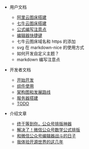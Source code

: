 - 用户文档

  - [阿里云图床搭建](阿里云图床搭建.md)
  - [七牛云图床搭建](七牛云图床搭建.md)
  - [公式编写注意点](公式编写注意点.md)
  - [编辑器快捷键](编辑器快捷键.md)
  - 七牛云图床域名和 https 的添加
  - svg 在 markdown-nice 的使用方式
  - 如何开发自定义主题？
  - markdown 编写注意点

- 开发者文档

  - [开始开发](如何开发.md)
  - [组件使用](组件使用.md)
  - [架构图和发展路线](架构图和发展路线.md)
  - [服务器搭建](服务器搭建.md)  
  - [TODO](todo.md)

- 介绍文章

  - [终于等到你，公众号排版神器](终于等到你.md)
  - [解决了！微信公众号数学公式排版](解决了.md)
  - [和微信公众号编辑器战斗的日子](和微信公众号编辑器战斗的日子.md)
  - [我体验开源世界的这几年](我体验开源世界的这几年.md)